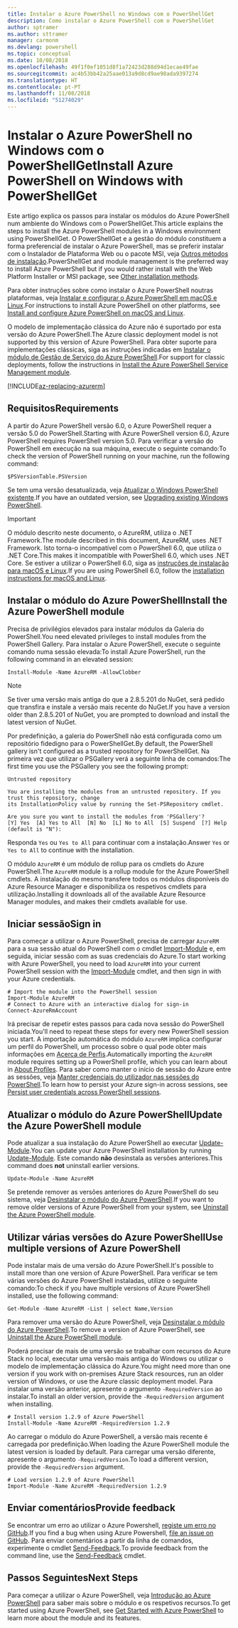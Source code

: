 ```yaml
---
title: Instalar o Azure PowerShell no Windows com o PowerShellGet
description: Como instalar o Azure PowerShell com o PowerShellGet
author: sptramer
ms.author: sttramer
manager: carmonm
ms.devlang: powershell
ms.topic: conceptual
ms.date: 10/08/2018
ms.openlocfilehash: 49f1f0ef1051d8f1a72423d288d94d1ecae49fae
ms.sourcegitcommit: ac4b53bb42a25aae013a9d8cd9ae98ada9397274
ms.translationtype: HT
ms.contentlocale: pt-PT
ms.lasthandoff: 11/08/2018
ms.locfileid: "51274029"
---
```

# <a name="install-azure-powershell-on-windows-with-powershellget"></a><span data-ttu-id="18279-103">Instalar o Azure PowerShell no Windows com o PowerShellGet</span><span class="sxs-lookup"><span data-stu-id="18279-103">Install Azure PowerShell on Windows with PowerShellGet</span></span>

<span data-ttu-id="18279-104">Este artigo explica os passos para instalar os módulos do Azure PowerShell num ambiente do Windows com o PowerShellGet.</span><span class="sxs-lookup"><span data-stu-id="18279-104">This article explains the steps to install the Azure PowerShell modules in a Windows environment using PowerShellGet.</span></span> <span data-ttu-id="18279-105">O PowerShellGet e a gestão do módulo constituem a forma preferencial de instalar o Azure PowerShell, mas se preferir instalar com o Instalador de Plataforma Web ou o pacote MSI, veja [Outros métodos de instalação](other-install.md).</span><span class="sxs-lookup"><span data-stu-id="18279-105">PowerShellGet and module management is the preferred way to install Azure PowerShell but if you would rather install with the Web Platform Installer or MSI package, see [Other installation methods](other-install.md).</span></span>

<span data-ttu-id="18279-106">Para obter instruções sobre como instalar o Azure PowerShell noutras plataformas, veja [Instalar e configurar o Azure PowerShell em macOS e Linux](install-azurermps-maclinux.md).</span><span class="sxs-lookup"><span data-stu-id="18279-106">For instructions to install Azure PowerShell on other platforms, see [Install and configure Azure PowerShell on macOS and Linux](install-azurermps-maclinux.md).</span></span>

<span data-ttu-id="18279-107">O modelo de implementação clássica do Azure não é suportado por esta versão do Azure PowerShell.</span><span class="sxs-lookup"><span data-stu-id="18279-107">The Azure classic deployment model is not supported by this version of Azure PowerShell.</span></span> <span data-ttu-id="18279-108">Para obter suporte para implementações clássicas, siga as instruções indicadas em [Instalar o módulo de Gestão de Serviço do Azure PowerShell](/powershell/azure/servicemanagement/install-azure-ps).</span><span class="sxs-lookup"><span data-stu-id="18279-108">For support for classic deployments, follow the instructions in [Install the Azure PowerShell Service Management module](/powershell/azure/servicemanagement/install-azure-ps).</span></span>

[!INCLUDE[az-replacing-azurerm](../includes/az-replacing-azurerm.md)]

## <a name="requirements"></a><span data-ttu-id="18279-109">Requisitos</span><span class="sxs-lookup"><span data-stu-id="18279-109">Requirements</span></span>

<span data-ttu-id="18279-110">A partir do Azure PowerShell versão 6.0, o Azure PowerShell requer a versão 5.0 do PowerShell.</span><span class="sxs-lookup"><span data-stu-id="18279-110">Starting with Azure PowerShell version 6.0, Azure PowerShell requires PowerShell version 5.0.</span></span> <span data-ttu-id="18279-111">Para verificar a versão do PowerShell em execução na sua máquina, execute o seguinte comando:</span><span class="sxs-lookup"><span data-stu-id="18279-111">To check the version of PowerShell running on your machine, run the following command:</span></span>

```powershell-interactive
$PSVersionTable.PSVersion
```

<span data-ttu-id="18279-112">Se tem uma versão desatualizada, veja [Atualizar o Windows PowerShell existente](/powershell/scripting/setup/installing-windows-powershell?view=powershell-6#upgrading-existing-windows-powershell).</span><span class="sxs-lookup"><span data-stu-id="18279-112">If you have an outdated version, see [Upgrading existing Windows PowerShell](/powershell/scripting/setup/installing-windows-powershell?view=powershell-6#upgrading-existing-windows-powershell).</span></span>

> [!IMPORTANT]
> <span data-ttu-id="18279-113">O módulo descrito neste documento, o AzureRM, utiliza o .NET Framework.</span><span class="sxs-lookup"><span data-stu-id="18279-113">The module described in this document, AzureRM, uses .NET Framework.</span></span> <span data-ttu-id="18279-114">Isto torna-o incompatível com o PowerShell 6.0, que utiliza o .NET Core.</span><span class="sxs-lookup"><span data-stu-id="18279-114">This makes it incompatible with PowerShell 6.0, which uses .NET Core.</span></span> <span data-ttu-id="18279-115">Se estiver a utilizar o PowerShell 6.0, siga as [instruções de instalação para macOS e Linux](install-azurermps-maclinux.md).</span><span class="sxs-lookup"><span data-stu-id="18279-115">If you are using PowerShell 6.0, follow the [installation instructions for macOS and Linux](install-azurermps-maclinux.md).</span></span>

## <a name="install-the-azure-powershell-module"></a><span data-ttu-id="18279-116">Instalar o módulo do Azure PowerShell</span><span class="sxs-lookup"><span data-stu-id="18279-116">Install the Azure PowerShell module</span></span>

<span data-ttu-id="18279-117">Precisa de privilégios elevados para instalar módulos da Galeria do PowerShell.</span><span class="sxs-lookup"><span data-stu-id="18279-117">You need elevated privileges to install modules from the PowerShell Gallery.</span></span> <span data-ttu-id="18279-118">Para instalar o Azure PowerShell, execute o seguinte comando numa sessão elevada:</span><span class="sxs-lookup"><span data-stu-id="18279-118">To install Azure PowerShell, run the following command in an elevated session:</span></span>

```powershell-interactive
Install-Module -Name AzureRM -AllowClobber
```

> [!NOTE]
> <span data-ttu-id="18279-119">Se tiver uma versão mais antiga do que a 2.8.5.201 do NuGet, será pedido que transfira e instale a versão mais recente do NuGet.</span><span class="sxs-lookup"><span data-stu-id="18279-119">If you have a version older than 2.8.5.201 of NuGet, you are prompted to download and install the latest version of NuGet.</span></span>

<span data-ttu-id="18279-120">Por predefinição, a galeria do PowerShell não está configurada como um repositório fidedigno para o PowerShellGet.</span><span class="sxs-lookup"><span data-stu-id="18279-120">By default, the PowerShell gallery isn't configured as a trusted repository for PowerShellGet.</span></span> <span data-ttu-id="18279-121">Na primeira vez que utilizar o PSGallery verá a seguinte linha de comandos:</span><span class="sxs-lookup"><span data-stu-id="18279-121">The first time you use the PSGallery you see the following prompt:</span></span>

```output
Untrusted repository

You are installing the modules from an untrusted repository. If you trust this repository, change
its InstallationPolicy value by running the Set-PSRepository cmdlet.

Are you sure you want to install the modules from 'PSGallery'?
[Y] Yes  [A] Yes to All  [N] No  [L] No to All  [S] Suspend  [?] Help (default is "N"):
```

<span data-ttu-id="18279-122">Responda `Yes` ou `Yes to All` para continuar com a instalação.</span><span class="sxs-lookup"><span data-stu-id="18279-122">Answer `Yes` or `Yes to All` to continue with the installation.</span></span>

<span data-ttu-id="18279-123">O módulo `AzureRM` é um módulo de rollup para os cmdlets do Azure PowerShell.</span><span class="sxs-lookup"><span data-stu-id="18279-123">The `AzureRM` module is a rollup module for the Azure PowerShell cmdlets.</span></span> <span data-ttu-id="18279-124">A instalação do mesmo transfere todos os módulos disponíveis do Azure Resource Manager e disponibiliza os respetivos cmdlets para utilização.</span><span class="sxs-lookup"><span data-stu-id="18279-124">Installing it downloads all of the available Azure Resource Manager modules, and makes their cmdlets available for use.</span></span>

## <a name="sign-in"></a><span data-ttu-id="18279-125">Iniciar sessão</span><span class="sxs-lookup"><span data-stu-id="18279-125">Sign in</span></span>

<span data-ttu-id="18279-126">Para começar a utilizar o Azure PowerShell, precisa de carregar `AzureRM` para a sua sessão atual do PowerShell com o cmdlet [Import-Module](/powershell/module/Microsoft.PowerShell.Core/Import-Module) e, em seguida, iniciar sessão com as suas credenciais do Azure.</span><span class="sxs-lookup"><span data-stu-id="18279-126">To start working with Azure PowerShell, you need to load `AzureRM` into your current PowerShell session with the [Import-Module](/powershell/module/Microsoft.PowerShell.Core/Import-Module) cmdlet, and then sign in with your Azure credentials.</span></span>

```powershell-interactive
# Import the module into the PowerShell session
Import-Module AzureRM
# Connect to Azure with an interactive dialog for sign-in
Connect-AzureRmAccount
```

<span data-ttu-id="18279-127">Irá precisar de repetir estes passos para cada nova sessão do PowerShell iniciada.</span><span class="sxs-lookup"><span data-stu-id="18279-127">You'll need to repeat these steps for every new PowerShell session you start.</span></span> <span data-ttu-id="18279-128">A importação automática do módulo `AzureRM` implica configurar um perfil do PowerShell, um processo sobre o qual pode obter mais informações em [Acerca de Perfis](/powershell/module/microsoft.powershell.core/about/about_profiles).</span><span class="sxs-lookup"><span data-stu-id="18279-128">Automatically importing the `AzureRM` module requires setting up a PowerShell profile, which you can learn about in [About Profiles](/powershell/module/microsoft.powershell.core/about/about_profiles).</span></span>
<span data-ttu-id="18279-129">Para saber como manter o início de sessão do Azure entre as sessões, veja [Manter credenciais do utilizador nas sessões do PowerShell](context-persistence.md).</span><span class="sxs-lookup"><span data-stu-id="18279-129">To learn how to persist your Azure sign-in across sessions, see [Persist user credentials across PowerShell sessions](context-persistence.md).</span></span>

## <a name="update-the-azure-powershell-module"></a><span data-ttu-id="18279-130">Atualizar o módulo do Azure PowerShell</span><span class="sxs-lookup"><span data-stu-id="18279-130">Update the Azure PowerShell module</span></span>

<span data-ttu-id="18279-131">Pode atualizar a sua instalação do Azure PowerShell ao executar [Update-Module](/powershell/module/powershellget/update-module).</span><span class="sxs-lookup"><span data-stu-id="18279-131">You can update your Azure PowerShell installation by running [Update-Module](/powershell/module/powershellget/update-module).</span></span> <span data-ttu-id="18279-132">Este comando __não__ desinstala as versões anteriores.</span><span class="sxs-lookup"><span data-stu-id="18279-132">This command does __not__ uninstall earlier versions.</span></span>

```powershell-interactive
Update-Module -Name AzureRM
```

<span data-ttu-id="18279-133">Se pretende remover as versões anteriores do Azure PowerShell do seu sistema, veja [Desinstalar o módulo do Azure PowerShell](uninstall-azurerm-ps.md).</span><span class="sxs-lookup"><span data-stu-id="18279-133">If you want to remove older versions of Azure PowerShell from your system, see [Uninstall the Azure PowerShell module](uninstall-azurerm-ps.md).</span></span>

## <a name="use-multiple-versions-of-azure-powershell"></a><span data-ttu-id="18279-134">Utilizar várias versões do Azure PowerShell</span><span class="sxs-lookup"><span data-stu-id="18279-134">Use multiple versions of Azure PowerShell</span></span>

<span data-ttu-id="18279-135">Pode instalar mais de uma versão do Azure PowerShell.</span><span class="sxs-lookup"><span data-stu-id="18279-135">It's possible to install more than one version of Azure PowerShell.</span></span> <span data-ttu-id="18279-136">Para verificar se tem várias versões do Azure PowerShell instaladas, utilize o seguinte comando:</span><span class="sxs-lookup"><span data-stu-id="18279-136">To check if you have multiple versions of Azure PowerShell installed, use the following command:</span></span>

```powershell-interactive
Get-Module -Name AzureRM -List | select Name,Version
```

<span data-ttu-id="18279-137">Para remover uma versão do Azure PowerShell, veja [Desinstalar o módulo do Azure PowerShell](uninstall-azurerm-ps.md).</span><span class="sxs-lookup"><span data-stu-id="18279-137">To remove a version of Azure PowerShell, see [Uninstall the Azure PowerShell module](uninstall-azurerm-ps.md).</span></span>

<span data-ttu-id="18279-138">Poderá precisar de mais de uma versão se trabalhar com recursos do Azure Stack no local, executar uma versão mais antiga do Windows ou utilizar o modelo de implementação clássica do Azure.</span><span class="sxs-lookup"><span data-stu-id="18279-138">You might need more than one version if you work with on-premises Azure Stack resources, run an older version of Windows, or use the Azure classic deployment model.</span></span> <span data-ttu-id="18279-139">Para instalar uma versão anterior, apresente o argumento `-RequiredVersion` ao instalar.</span><span class="sxs-lookup"><span data-stu-id="18279-139">To install an older version, provide the `-RequiredVersion` argument when installing.</span></span>

```powershell-interactive
# Install version 1.2.9 of Azure PowerShell
Install-Module -Name AzureRM -RequiredVersion 1.2.9
```

<span data-ttu-id="18279-140">Ao carregar o módulo do Azure PowerShell, a versão mais recente é carregada por predefinição.</span><span class="sxs-lookup"><span data-stu-id="18279-140">When loading the Azure PowerShell module the latest version is loaded by default.</span></span> <span data-ttu-id="18279-141">Para carregar uma versão diferente, apresente o argumento `-RequiredVersion`.</span><span class="sxs-lookup"><span data-stu-id="18279-141">To load a different version, provide the `-RequiredVersion` argument.</span></span>

```powershell-interactive
# Load version 1.2.9 of Azure PowerShell
Import-Module -Name AzureRM -RequiredVersion 1.2.9
```

## <a name="provide-feedback"></a><span data-ttu-id="18279-142">Enviar comentários</span><span class="sxs-lookup"><span data-stu-id="18279-142">Provide feedback</span></span>

<span data-ttu-id="18279-143">Se encontrar um erro ao utilizar o Azure Powershell, [registe um erro no GitHub](https://github.com/Azure/azure-powershell/issues).</span><span class="sxs-lookup"><span data-stu-id="18279-143">If you find a bug when using Azure Powershell, [file an issue on GitHub](https://github.com/Azure/azure-powershell/issues).</span></span>
<span data-ttu-id="18279-144">Para enviar comentários a partir da linha de comandos, experimente o cmdlet [Send-Feedback](/powershell/module/azurerm.profile/send-feedback).</span><span class="sxs-lookup"><span data-stu-id="18279-144">To provide feedback from the command line, use the [Send-Feedback](/powershell/module/azurerm.profile/send-feedback) cmdlet.</span></span>

## <a name="next-steps"></a><span data-ttu-id="18279-145">Passos Seguintes</span><span class="sxs-lookup"><span data-stu-id="18279-145">Next Steps</span></span>

<span data-ttu-id="18279-146">Para começar a utilizar o Azure PowerShell, veja [Introdução ao Azure PowerShell](get-started-azureps.md) para saber mais sobre o módulo e os respetivos recursos.</span><span class="sxs-lookup"><span data-stu-id="18279-146">To get started using Azure PowerShell, see [Get Started with Azure PowerShell](get-started-azureps.md) to learn more about the module and its features.</span></span>
